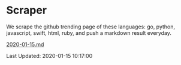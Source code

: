 # Scraper

We scrape the github trending page of these languages: go, python, javascript, swift, html, ruby, and push a markdown result everyday.

[2020-01-15.md](https://github.com/henson/Scraper/blob/master/2020-01-15.md)

Last Updated: 2020-01-15 10:17:00